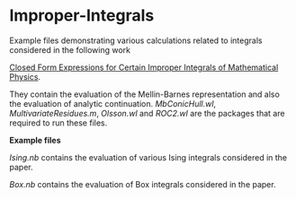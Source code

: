# Improper-Integrals

Example files demonstrating various calculations related to integrals considered in the following work

[Closed Form Expressions for Certain Improper Integrals of Mathematical Physics](https://doi.org/10.48550/arXiv.2301.13436).

They contain the evaluation of the Mellin-Barnes representation and also the evaluation of analytic continuation. 
*MbConicHull.wl*, *MultivariateResidues.m*, *Olsson.wl* and *ROC2.wl* are the packages that are required to run these files.

**Example files**

*Ising.nb* contains the evaluation of various Ising integrals considered in the paper. 

*Box.nb* contains the evaluation of Box integrals considered in the paper. 

